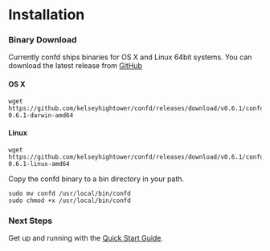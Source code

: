 # Installation

### Binary Download

Currently confd ships binaries for OS X and Linux 64bit systems. You can download the latest release from [GitHub](https://github.com/kelseyhightower/confd/releases)

#### OS X

```
wget https://github.com/kelseyhightower/confd/releases/download/v0.6.1/confd-0.6.1-darwin-amd64
```

#### Linux

```
wget https://github.com/kelseyhightower/confd/releases/download/v0.6.1/confd-0.6.1-linux-amd64
```

Copy the confd binary to a bin directory in your path.

```
sudo mv confd /usr/local/bin/confd
sudo chmod +x /usr/local/bin/confd
```

### Next Steps

Get up and running with the [Quick Start Guide](quick-start-guide.md).

